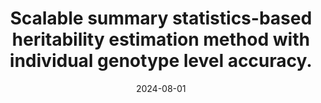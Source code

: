 ---
title: "Scalable summary statistics-based heritability estimation method with individual genotype level accuracy."
collection: publications
excerpt: #
date: 2024-08-01
venue: Genome Research
paperurl: #
citation: #
authors: Jeong, M., Pazokitoroudi, A., Liu, Z., and Sankararaman, S.
category: manuscripts
---